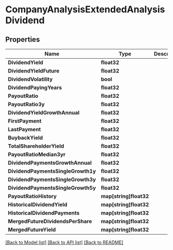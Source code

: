 # CompanyAnalysisExtendedAnalysisDividend

## Properties

Name | Type | Description | Notes
------------ | ------------- | ------------- | -------------
**DividendYield** | **float32** |  | [optional] 
**DividendYieldFuture** | **float32** |  | [optional] 
**DividendVolatility** | **bool** |  | [optional] 
**DividendPayingYears** | **float32** |  | [optional] 
**PayoutRatio** | **float32** |  | [optional] 
**PayoutRatio3y** | **float32** |  | [optional] 
**DividendYieldGrowthAnnual** | **float32** |  | [optional] 
**FirstPayment** | **float32** |  | [optional] 
**LastPayment** | **float32** |  | [optional] 
**BuybackYield** | **float32** |  | [optional] 
**TotalShareholderYield** | **float32** |  | [optional] 
**PayoutRatioMedian3yr** | **float32** |  | [optional] 
**DividendPaymentsGrowthAnnual** | **float32** |  | [optional] 
**DividendPaymentsSingleGrowth1y** | **float32** |  | [optional] 
**DividendPaymentsSingleGrowth3y** | **float32** |  | [optional] 
**DividendPaymentsSingleGrowth5y** | **float32** |  | [optional] 
**PayoutRatioHistory** | **map[string]float32** |  | [optional] 
**HistoricalDividendYield** | **map[string]float32** |  | [optional] 
**HistoricalDividendPayments** | **map[string]float32** |  | [optional] 
**MergedFutureDividendsPerShare** | **map[string]float32** |  | [optional] 
**MergedFutureYield** | **map[string]float32** |  | [optional] 

[[Back to Model list]](../README.md#documentation-for-models) [[Back to API list]](../README.md#documentation-for-api-endpoints) [[Back to README]](../README.md)


